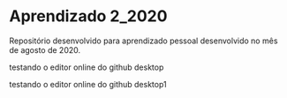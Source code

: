 # Aprendizado 2_2020
 Repositório desenvolvido para aprendizado pessoal desenvolvido no mês de agosto de 2020.
 
 testando o editor online do github desktop

testando o editor online do github desktop1
